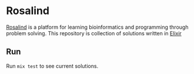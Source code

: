 # Rosalind

[Rosalind](http://rosalind.info/problems/list-view/) is a platform for learning bioinformatics and programming through problem solving. This repository is collection of solutions written in [Elixir](http://elixir-lang.org/)

## Run

Run `mix test` to see current solutions.
